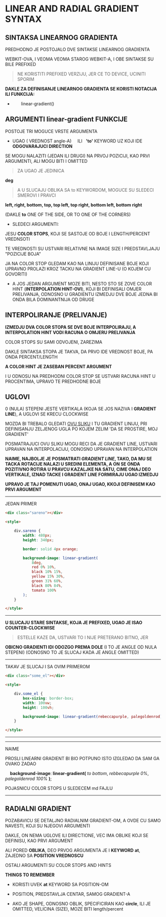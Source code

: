 # LINEAR AND RADIAL GRADIENT SYNTAX

## SINTAKSA LINEARNOG GRADIENTA

PREDHODNO JE POSTOJALO DVE SINTAKSE LINEARNOG GRADIENTA

WEBKIT-OVA, I VEOMA VEOMA STAROG WEBKIT-A, I OBE SINTAKSE SU BILE PREFIXED

> NE KORISTITI PREFIXED VERZIJU, JER CE TO DEVICE, UCINITI SPORIM

**DAKLE ZA DEFINISANJE LINEARNOG GRADIENTA SE KORISTI NOTACIJA ILI FUNKCIJA:**

- &nbsp;&nbsp;&nbsp;&nbsp;&nbsp;&nbsp; linear-gradient()

## ARGUMENTI linear-gradient FUNKCIJE

POSTOJE TRI MOGUCE VRSTE ARGUMENTA

- UGAO ( VREDNOST angle-A) &nbsp;&nbsp;&nbsp;&nbsp;ILI&nbsp;&nbsp; **'to'** KEYWORD UZ KOJI IDE **ODGOVARAJUCI DIRECTION**

SE MOGU NALAZITI (JEDAN ILI DRUGI) NA PRVOJ POZICIJI, KAO PRVI ARGUMENTI, ALI MOGU BITI I OMITTED

>ZA UGAO JE JEDINICA

**deg**

> A U SLUCAJU OBLIKA SA to KEYWORDOM, MOGUCE SU SLEDECI SMEROVI I PRAVCI

**left, right, bottom, top, top left, top right, bottom left, bottom right**

(DAKLE **to** ONE OF THE SIDE, OR TO ONE OF THE CORNERS)

- SLEDECI ARGUMENTI:

JESU **COLOR STOPS**, KOJI SE SASTOJE OD BOJE I LENGTH/PERCENT VREDNSOTI

TE VREDNOSTI SU USTVARI RELATIVNE NA IMAGE SIZE I PREDSTAVLJAJU "POZICIJE BOJA"

JA NA COLOR STOP GLEDAM KAO NA LINIJU DEFINISANE BOJE KOJI UPRAVNO PROLAZI KROZ TACKU NA GRADIENT LINE-U (O KOJEM CU GOVORITI)

- A JOS JEDAN ARGUMENT MOZE BITI, NESTO STO SE ZOVE COLOR HINT (**INTERPOLATION HINT-OVI**), KOJI BI DEFINISALI OMJER PRELIVANJA, ODNOSNO U GRADIENTU IZMEDJU DVE BOJE JEDNA BI ONDA BILA DOMINANTNIJA OD DRUGE

## INTERPOLIRANJE (PRELIVANJE)

**IZMEDJU DVA COLOR STOPA SE DVE BOJE INTERPOLIRAJU, A INTERPOLATION HINT VODI RACUNA O OMJERU PRELIVANJA**

COLOR STOPS SU SAMI ODVOJENI, ZAREZIMA

DAKLE SINTAKSA STOPA JE TAKVA, DA PRVO IDE VREDNOST BOJE, PA ONDA PERCENT/LENGTH

**A COLOR HINT JE ZASEBAN PERCENT ARGUMENT**

I U ODNOSU NA PREDHODNI COLOR STOP SE USTVARI RACUNA HINT U PROCENTIMA, UPRAVO TE PREDHODNE BOJE

## UGLOVI

0 (NULA) STEPENI JESTE VERTIKALA (KOJA SE JOS NAZIVA I **GRADIENT LINE**), A UGLOVI SE KRECU CLOCKWISE

MOZDA BI TREBALO GLEDATI [OVU SLIKU](https://mdn.mozillademos.org/files/3537/linear-gradient.png) I TU GRADIENT LINIJU, PRI DEFINISANJU ZELJENOG UGLA PO KOJEM ZELIM 'DA SE PROSTIRE, MOJ GRADIENT'

POSMATRAJUCI OVU SLIKU MOGU RECI DA JE GRADIENT LINE, USTVARI UPRAVAN NA INTERPOLACIJU, ODNOSNO UPRAVAN NA INTERPOLATION

**NAIME, NAJBOLJE JE POSMATRATI *GRADIENT LINE*, TAKO, DA MU SE TACKA ROTACIJE NALAZI U SREDINI ELEMENTA, A ON SE ONDA POZITIVNO ROTIRA U PRAVCU KAZALJKE NA SATU, CIME ONAJ DEO VERTIKALE, IZNAD TACKE I GRADIENT LINE FORMIRAJU UGAO IZMEDJU**

**UPRAVO JE TAJ POMENUTI UGAO, ONAJ UGAO, KKOJI DEFINISEM KAO PRVI ARGUMENT**

****

JEDAN PRIMER

```HTML
<div class="sareno"></div>

<style>

    div.sareno {
        width: 480px;
        height: 340px;

        border: solid 4px orange;

        background-image: linear-gradient(
            8deg,
            red 0% 10%,
            black 10% 15%,
            yellow 15% 30%,
            green 31% 60%,
            black 80% 84%,
            tomato 100%
        );
    }

</style>
```

****

**U SLUCAJU STARE SINTAKSE, KOJA JE PREFIXED, UGAO JE ISAO COUNTER-CLOCKWISE**

> ESTELLE KAZE DA, USTVARI TO I NIJE PRETERANO BITNO, JER

**OBICNO GRADIENTI IDI ODOZGO PREMA DOLE** (I TO JE ANGLE OD NULA STEPENI) (ODNOSNO TO JE SLUCAJ KADA JE ANGLE OMITTED)

****

TAKAV JE SLUCAJ I SA OVIM PRIMEROM

```HTML
<div class="some_el"></div>

<style>

    div.some_el {
        box-sizing: border-box;
        width: 100vw;
        height: 100vh;

        background-image: linear-gradient(rebeccapurple, palegoldenrod);
    }

</style>
```

****

****

NAIME

PROSLI LINEARNI GRADIENT BI BIO POTPUNO ISTO IZGLEDAO DA SAM GA OVAKO ZADAO

&nbsp;&nbsp;&nbsp;&nbsp;**background-image**: **linear-gradient(** *to bottom*, *rebbecapurple 0%*, *palegoldenrod 100%* **)**;

POJASNICU COLOR STOPS U SLEDECEM md FAJLU

****

## RADIALNI GRADIENT

POZABAVICU SE DETALJNO RADIALNIM GRADIENT-OM, A OVDE CU SAMO NAVESTI, KOJI SU NJEGOVI ARGUMENTI

DAKLE, ON NEMA UGLOVE ILI DIRECTIONE, VEC IMA OBLIKE KOJI SE DEFINISU, KAO PRVI ARGUMENT

ALI PORED **OBLIKA**, DEO PRVOG ARGUMENTA JE I **KEYWORD** **at**, ZAJEDNO SA **POSITION VREDNOSCU**

OSTALI ARGUMENTI SU COLOR STOPS AND HINTS

**THINGS TO REMEMBER**

- KORISTI UVEK **at** KEYWORD SA POSITION-OM

- POSITION, PREDSTAVLJA CENTAR, SAMOG GRADIENT-A

- AKO JE SHAPE, ODNOSNO OBLIK, SPECIFICIRAN KAO **circle**, ILI JE OMITTED, VELICINA (SIZE), MOZE BITI length/percent
